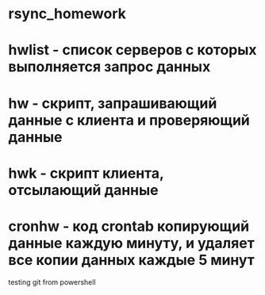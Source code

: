# rsync_homework
# hwlist - список серверов с которых выполняется запрос данных
# hw - скрипт, запрашивающий данные с клиента и проверяющий данные
# hwk - скрипт клиента, отсылающий данные
# cronhw - код crontab копирующий данные каждую минуту, и удаляет все копии данных каждые 5 минут
testing git from powershell